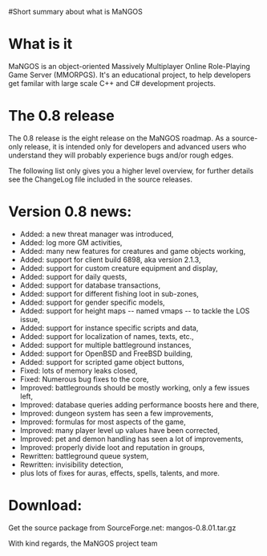 #Short summary about what is MaNGOS

# What is it #
MaNGOS is an object-oriented Massively Multiplayer Online Role-Playing Game Server (MMORPGS). It's an educational project, to help developers get familar with large scale C++ and C# development projects.

# The 0.8 release #
The 0.8 release is the eight release on the MaNGOS roadmap. As a source-only release, it is intended only for developers and advanced users who understand they will probably experience bugs and/or rough edges.

The following list only gives you a higher level overview, for further details see the ChangeLog file included in the source releases.

# Version 0.8 news: #

  * Added: a new threat manager was introduced,
  * Added: log more GM activities,
  * Added: many new features for creatures and game objects working,
  * Added: support for client build 6898, aka version 2.1.3,
  * Added: support for custom creature equipment and display,
  * Added: support for daily quests,
  * Added: support for database transactions,
  * Added: support for different fishing loot in sub-zones,
  * Added: support for gender specific models,
  * Added: support for height maps -- named vmaps -- to tackle the LOS issue,
  * Added: support for instance specific scripts and data,
  * Added: support for localization of names, texts, etc.,
  * Added: support for multiple battleground instances,
  * Added: support for OpenBSD and FreeBSD building,
  * Added: support for scripted game object buttons,
  * Fixed: lots of memory leaks closed,
  * Fixed: Numerous bug fixes to the core,
  * Improved: battlegrounds should be mostly working, only a few issues left,
  * Improved: database queries adding performance boosts here and there,
  * Improved: dungeon system has seen a few improvements,
  * Improved: formulas for most aspects of the game,
  * Improved: many player level up values have been corrected,
  * Improved: pet and demon handling has seen a lot of improvements,
  * Improved: properly divide loot and reputation in groups,
  * Rewritten: battleground queue system,
  * Rewritten: invisibility detection,
  * plus lots of fixes for auras, effects, spells, talents, and more.



# Download: #
Get the source package from SourceForge.net: mangos-0.8.01.tar.gz

With kind regards,
the MaNGOS project team